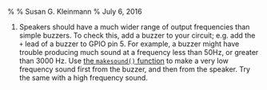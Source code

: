 %
% Susan G. Kleinmann
% July 6, 2016

1.  Speakers should have a much wider range of output frequencies than simple buzzers.
To check this, add a buzzer to your circuit; e.g. add the `+` lead of a buzzer to GPIO
pin 5.  For example, a buzzer might have trouble producing much sound at a frequency
less than 50Hz, or greater than 3000 Hz.
Use [the `makesound()` function](../3b-DoubleSound/code.html) to make a
very low frequency sound first from the buzzer, and then from the speaker.  Try the
same with a high frequency sound.
